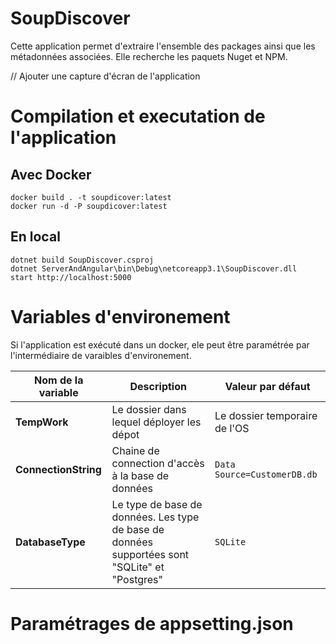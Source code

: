 # SoupDiscover
Cette application permet d'extraire l'ensemble des packages ainsi que les métadonnées associées.
Elle recherche les paquets Nuget et NPM.

// Ajouter une capture d'écran de l'application

# Compilation et executation de l'application

## Avec Docker
```
docker build . -t soupdicover:latest
docker run -d -P soupdicover:latest
```

## En local
```
dotnet build SoupDiscover.csproj
dotnet ServerAndAngular\bin\Debug\netcoreapp3.1\SoupDiscover.dll
start http://localhost:5000
```

# Variables d'environement

Si l'application est exécuté dans un docker, ele peut être paramétrée par l'intermédiaire de varaibles d'environement.

| Nom de la variable | Description | Valeur par défaut |
|---|---|---|
| __TempWork__ | Le dossier dans lequel déployer les dépot | Le dossier temporaire de l'OS |
| __ConnectionString__ | Chaine de connection d'accès à la base de données | `Data Source=CustomerDB.db`  |
| __DatabaseType__  | Le type de base de données. Les type de base de données supportées sont "SQLite" et "Postgres" | `SQLite` |

# Paramétrages de appsetting.json
